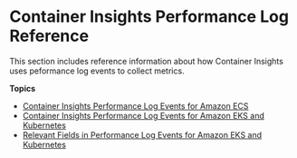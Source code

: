 # Container Insights Performance Log Reference<a name="Container-Insights-reference"></a>

This section includes reference information about how Container Insights uses peformance log events to collect metrics\.

**Topics**
+ [Container Insights Performance Log Events for Amazon ECS](Container-Insights-reference-performance-logs-ECS.md)
+ [Container Insights Performance Log Events for Amazon EKS and Kubernetes](Container-Insights-reference-performance-logs-EKS.md)
+ [Relevant Fields in Performance Log Events for Amazon EKS and Kubernetes](Container-Insights-reference-performance-entries-EKS.md)
